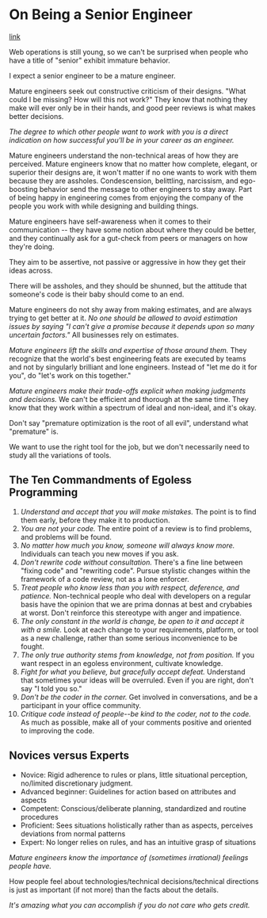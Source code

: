 # On Being a Senior Engineer
[link](http://www.kitchensoap.com/2012/10/25/on-being-a-senior-engineer/)

Web operations is still young, so we can't be surprised when people who have a title of "senior" exhibit immature behavior.

I expect a senior engineer to be a mature engineer.

Mature engineers seek out constructive criticism of their designs. "What could I be missing? How will this not work?" They know that nothing they make will ever only be in their hands, and good peer reviews is what makes better decisions.

*The degree to which other people want to work with you is a direct indication on how successful you'll be in your career as an engineer.*

Mature engineers understand the non-technical areas of how they are perceived. Mature engineers know that no matter how complete, elegant, or superior their designs are, it won't matter if no one wants to work with them because they are assholes. Condescension, belittling, narcissism, and ego-boosting behavior send the message to other engineers to stay away. Part of being happy in engineering comes from enjoying the company of the people you work with while designing and building things.

Mature engineers have self-awareness when it comes to their communication -- they have some notion about where they could be better, and they continually ask for a gut-check from peers or managers on how they're doing.

They aim to be assertive, not passive or aggressive in how they get their ideas across.

There will be assholes, and they should be shunned, but the attitude that someone's code is their baby should come to an end.

Mature engineers do not shy away from making estimates, and are always trying to get better at it. *No one should be allowed to avoid estimation issues by saying "I can't give a promise because it depends upon so many uncertain factors."* All businesses rely on estimates.

*Mature engineers lift the skills and expertise of those around them.* They recognize that the world's best engineering feats are executed by teams and not by singularly brilliant and lone engineers. Instead of "let me do it for you", do "let's work on this together."

*Mature engineers make their trade-offs explicit when making judgments and decisions.* We can't be efficient and thorough at the same time. They know that they work within a spectrum of ideal and non-ideal, and it's okay.

Don't say "premature optimization is the root of all evil", understand what "premature" is.

We want to use the right tool for the job, but we don't necessarily need to study all the variations of tools.

## The Ten Commandments of Egoless Programming

1. *Understand and accept that you will make mistakes.* The point is to find them early, before they make it to production.
2. *You are not your code.* The entire point of a review is to find problems, and problems will be found.
3. *No matter how much you know, someone will always know more.* Individuals can teach you new moves if you ask.
4. *Don't rewrite code without consultation.* There's a fine line between "fixing code" and "rewriting code". Pursue stylistic changes within the framework of a code review, not as a lone enforcer.
5. *Treat people who know less than you with respect, deference, and patience.* Non-technical people who deal with developers on a regular basis have the opinion that we are prima donnas at best and crybabies at worst. Don't reinforce this stereotype with anger and impatience.
6. *The only constant in the world is change, be open to it and accept it with a smile.* Look at each change to your requirements, platform, or tool as a new challenge, rather than some serious inconvenience to be fought.
7. *The only true authority stems from knowledge, not from position.* If you want respect in an egoless environment, cultivate knowledge.
8. *Fight for what you believe, but gracefully accept defeat.* Understand that sometimes your ideas will be overruled. Even if you are right, don't say "I told you so."
9. *Don't be the coder in the corner.* Get involved in conversations, and be a participant in your office community.
10. *Critique code instead of people--be kind to the coder, not to the code.* As much as possible, make all of your comments positive and oriented to improving the code.

## Novices versus Experts

- Novice: Rigid adherence to rules or plans, little situational perception, no/limited discretionary judgment.
- Advanced beginner: Guidelines for action based on attributes and aspects
- Competent: Conscious/deliberate planning, standardized and routine procedures
- Proficient: Sees situations holistically rather than as aspects, perceives deviations from normal patterns
- Expert: No longer relies on rules, and has an intuitive grasp of situations

*Mature engineers know the importance of (sometimes irrational) feelings people have.*

How people feel about technologies/technical decisions/technical directions is just as important (if not more) than the facts about the details.

*It's amazing what you can accomplish if you do not care who gets credit.*

